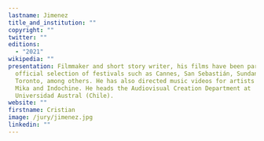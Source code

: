```yaml
---
lastname: Jimenez
title_and_institution: ""
copyright: ""
twitter: ""
editions:
  - "2021"
wikipedia: ""
presentation: Filmmaker and short story writer, his films have been part of the
  official selection of festivals such as Cannes, San Sebastián, Sundance and
  Toronto, among others. He has also directed music videos for artists such as
  Mika and Indochine. He heads the Audiovisual Creation Department at
  Universidad Austral (Chile).
website: ""
firstname: Cristian
image: /jury/jimenez.jpg
linkedin: ""
---
```

